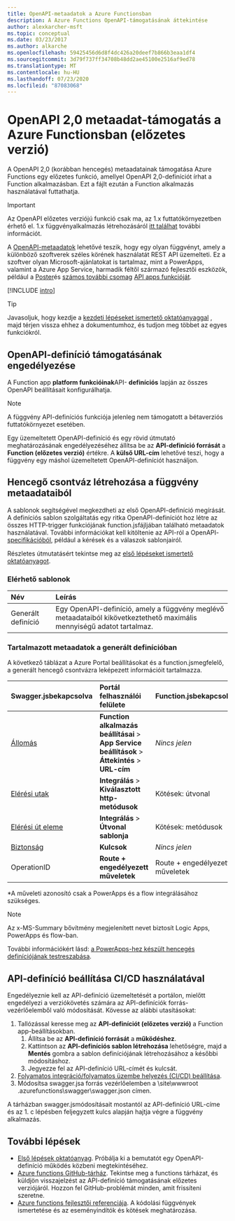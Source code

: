 ```yaml
---
title: OpenAPI-metaadatok a Azure Functionsban
description: A Azure Functions OpenAPI-támogatásának áttekintése
author: alexkarcher-msft
ms.topic: conceptual
ms.date: 03/23/2017
ms.author: alkarche
ms.openlocfilehash: 59425456d6d8f4dc426a20deef7b866b3eaa1df4
ms.sourcegitcommit: 3d79f737ff34708b48dd2ae45100e2516af9ed78
ms.translationtype: MT
ms.contentlocale: hu-HU
ms.lasthandoff: 07/23/2020
ms.locfileid: "87083068"
---
```

# <a name="openapi-20-metadata-support-in-azure-functions-preview"></a>OpenAPI 2,0 metaadat-támogatás a Azure Functionsban (előzetes verzió)
A OpenAPI 2,0 (korábban hencegés) metaadatainak támogatása Azure Functions egy előzetes funkció, amellyel OpenAPI 2,0-definíciót írhat a Function alkalmazásban. Ezt a fájlt ezután a Function alkalmazás használatával futtathatja.

> [!IMPORTANT]
> Az OpenAPI előzetes verziójú funkció csak ma, az 1.x futtatókörnyezetben érhető el. 1.x függvényalkalmazás létrehozásáról [itt találhat](./functions-versions.md#creating-1x-apps) további információt.

A [OpenAPI-metaadatok](https://swagger.io/) lehetővé teszik, hogy egy olyan függvényt, amely a különböző szoftverek széles körének használatát REST API üzemelteti. Ez a szoftver olyan Microsoft-ajánlatokat is tartalmaz, mint a PowerApps, valamint a Azure App Service, harmadik féltől származó fejlesztői eszközök, például a [Poster](https://www.getpostman.com/docs/importing_swagger)és [számos további csomag](https://swagger.io/tools/) [API apps funkcióját](../app-service/overview.md).

[!INCLUDE [intro](../../includes/functions-bindings-intro.md)]

>[!TIP]
>Javasoljuk, hogy kezdje a [kezdeti lépéseket ismertető oktatóanyaggal](./functions-openapi-definition.md) , majd térjen vissza ehhez a dokumentumhoz, és tudjon meg többet az egyes funkciókról.

## <a name="enable-openapi-definition-support"></a><a name="enable"></a>OpenAPI-definíció támogatásának engedélyezése
A Function app **platform funkcióinak**API- **definíciós** lapján az összes OpenAPI beállításait konfigurálhatja.

> [!NOTE]
> A függvény API-definíciós funkciója jelenleg nem támogatott a bétaverziós futtatókörnyezet esetében.

Egy üzemeltetett OpenAPI-definíció és egy rövid útmutató meghatározásának engedélyezéséhez állítsa be az **API-definíció forrását** a **Function (előzetes verzió)** értékre. A **külső URL-cím** lehetővé teszi, hogy a függvény egy máshol üzemeltetett OpenAPI-definíciót használjon.

## <a name="generate-a-swagger-skeleton-from-your-functions-metadata"></a><a name="generate-definition"></a>Hencegő csontváz létrehozása a függvény metaadataiból
A sablonok segítségével megkezdheti az első OpenAPI-definíció megírását. A definíciós sablon szolgáltatás egy ritka OpenAPI-definíciót hoz létre az összes HTTP-trigger funkciójának function.jsfájljában található metaadatok használatával. További információkat kell kitöltenie az API-ról a OpenAPI- [specifikációból](https://swagger.io/specification/), például a kérések és a válaszok sablonjairól.

Részletes útmutatásért tekintse meg az [első lépéseket ismertető oktatóanyagot](./functions-openapi-definition.md).

### <a name="available-templates"></a><a name="templates"></a>Elérhető sablonok

|Név| Leírás |
|:-----|:-----|
|Generált definíció|Egy OpenAPI-definíció, amely a függvény meglévő metaadataiból kikövetkeztethető maximális mennyiségű adatot tartalmaz.|

### <a name="included-metadata-in-the-generated-definition"></a><a name="quickstart-details"></a>Tartalmazott metaadatok a generált definícióban

A következő táblázat a Azure Portal beállításokat és a function.jsmegfelelő, a generált hencegő csontvázra leképezett információit tartalmazza.

|Swagger.jsbekapcsolva|Portál felhasználói felülete|Function.jsbekapcsolva|
|:----|:-----|:-----|
|[Állomás](https://swagger.io/specification/#fixed-fields-15)|**Function alkalmazás beállításai**  >  **App Service beállítások**  >  **Áttekintés**  >  **URL-cím**|*Nincs jelen*
|[Elérési utak](https://swagger.io/specification/#paths-object-29)|**Integrálás**  >  **Kiválasztott http-metódusok**|Kötések: útvonal
|[Elérési út eleme](https://swagger.io/specification/#path-item-object-32)|**Integrálás**  >  **Útvonal sablonja**|Kötések: metódusok
|[Biztonság](https://swagger.io/specification/#security-scheme-object-112)|**Kulcsok**|*Nincs jelen*|
|OperationID|**Route + engedélyezett műveletek**|Route + engedélyezett műveletek|

\*A műveleti azonosító csak a PowerApps és a flow integrálásához szükséges.
> [!NOTE]
> Az x-MS-Summary bővítmény megjelenített nevet biztosít Logic Apps, PowerApps és flow-ban.
>
> További információkért lásd: [a PowerApps-hez készült hencegés definíciójának testreszabása](/connectors/custom-connectors/openapi-extensions).

## <a name="use-cicd-to-set-an-api-definition"></a><a name="CICD"></a>API-definíció beállítása CI/CD használatával

 Engedélyeznie kell az API-definíció üzemeltetését a portálon, mielőtt engedélyezi a verziókövetés számára az API-definíciók forrás-vezérlőelemből való módosítását. Kövesse az alábbi utasításokat:

1. Tallózással keresse meg az **API-definíciót (előzetes verzió)** a Function app-beállításokban.
   1. Állítsa be az **API-definíció forrását** a **működéshez**.
   1. Kattintson az **API-definíciós sablon létrehozása** lehetőségre, majd a **Mentés** gombra a sablon definíciójának létrehozásához a későbbi módosításhoz.
   1. Jegyezze fel az API-definíció URL-címét és kulcsát.
1. [Folyamatos integráció/folyamatos üzembe helyezés (CI/CD) beállítása](./functions-continuous-deployment.md#requirements-for-continuous-deployment).
2. Módosítsa swagger.jsa forrás vezérlőelemben a \site\wwwroot \.azurefunctions\swagger\swagger.json címen.

A tárházban swagger.jsmódosításait mostantól az API-definíció URL-címe és az 1. c lépésben feljegyzett kulcs alapján hajtja végre a függvény alkalmazás.

## <a name="next-steps"></a>További lépések
* [Első lépések oktatóanyag](./functions-openapi-definition.md). Próbálja ki a bemutatót egy OpenAPI-definíció működés közbeni megtekintéséhez.
* [Azure functions GitHub-tárház](https://github.com/Azure/Azure-Functions/). Tekintse meg a functions tárházat, és küldjön visszajelzést az API-definíció támogatásának előzetes verziójáról. Hozzon fel GitHub-problémát minden, amit frissíteni szeretne.
* [Azure functions fejlesztői referenciája](functions-reference.md). A kódolási függvények ismertetése és az eseményindítók és kötések meghatározása.
